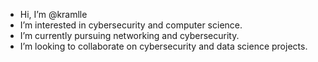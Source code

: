-  Hi, I’m @kramlle
-  I’m interested in cybersecurity and computer science.
-  I’m currently pursuing networking and cybersecurity.
-  I’m looking to collaborate on cybersecurity and data science projects.
